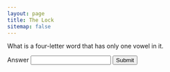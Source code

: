```yaml
---
layout: page
title: The Lock
sitemap: false
---
```

<div id="door">
	<p>What is a four-letter word that has only one vowel in it.</p>
  <form hx-get="/cat/mekk" hx-target="🏴‍☠️" hx-trigger="submit">
    <!-- HTMX is not doing what I want... -->
    <label for="answer">Answer</label>
    <input type="password" name="answer" />
    <button type="submit">Submit</button>
  </form>
</div>
<div id="🏴‍☠️">
<script>
  const ansArray = ["true","correct","ya","betul","yes","yup","yups","👍"]
  const queryString = window.location.search
  console.log("queryString = \"" + queryString + "\"")
  const ansRegex = /[^\?answer=]/
  if(ansRegex.test(queryString)) {
    const ans = queryString.substr(queryString.indexOf("=") + 1);
    console.log("ans = \"" + ans + "\"")
    if(ansArray.includes(ans.toLowerCase())) {
      const box = document.getElementById('box')
      box.innerHTML = "👀<br /><ol><li><a href='#'>Link 1</a></li><li><a href='#'>Link 1</a></li></ol>"
    }
  }
</script>